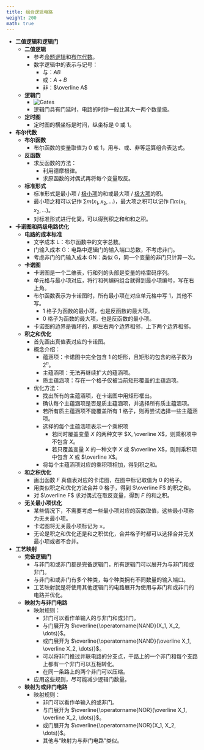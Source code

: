 ```yaml
---
title: 组合逻辑电路
weight: 200
math: true
---
```


- **二值逻辑和逻辑门**
    - **二值逻辑**
        - 参考[命题逻辑](/docs/mathematics/discrete-mathematics/proposition-logic)和[布尔代数](/docs/mathematics/discrete-mathematics/lattice#l7cahh)。
        - 数字逻辑中的表示与记号：
            - 与：$AB$
            - 或：$A+B$
            - 非：$\overline A$
    - **逻辑门**
        - ![Gates](/images/by-name/combinational-logic-circuit/gates.png)
        - 逻辑门具有门延时，电路的时钟一般比其大一两个数量级。
    - **定时图**
        - 定时图的横坐标是时间，纵坐标是 $0$ 或 $1$。
- **布尔代数**
    - **布尔函数** <span id="agoh98"></span>
        - 布尔函数的变量取值为 $0$ 或 $1$，用与、或、非等运算组合表达式。
    - **反函数**
        - 求反函数的方法：
            - 利用德摩根律。
            - 求原函数的对偶式再将每个变量取反。
    - **标准形式**
        - 标准形式是最小项 / [极小项](/docs/mathematics/discrete-mathematics/proposition-logic-calculation#nh6buf)的和或最大项 / [极大项](/docs/mathematics/discrete-mathematics/proposition-logic-calculation#nh6buf)的积。
        - 最小项之和可以记作 $\sum m(x_1,x_2,\dots)$，最大项之积可以记作 $\prod m(x_1,x_2,\dots)$。
        - 对标准形式进行化简，可以得到积之和和和之积。
- **卡诺图和两级电路优化**
    - **电路的成本标准**
        - 文字成本 L：布尔函数中的文字总数。
        - 门输入成本 G：电路中逻辑门的输入端口总数，不考虑非门。
        - 考虑非门的门输入成本 GN：类似 G，同一个变量的非门只计算一次。
    - **卡诺图**
        - 卡诺图是一个二维表，行和列的头部是变量的格雷码序列。
        - 单元格与最小项对应，将行和列编码组合就得到最小项编号，写在右上角。
        - 布尔函数表示为卡诺图时，所有最小项在对应单元格中写 $1$，其他不写。
            - $1$ 格子为函数的最小项，也是反函数的最大项。
            - $0$ 格子为函数的最大项，也是反函数的最小项。
        - 卡诺图的边界是循环的，即左右两个边界相邻，上下两个边界相邻。
    - **积之和优化**
        - 首先画出真值表对应的卡诺图。
        - 概念介绍：
            - 蕴涵项：卡诺图中完全包含 $1$ 的矩形，且矩形的包含的格子数为 $2^n$。
            - 主蕴涵项：无法再继续扩大的蕴涵项。
            - 质主蕴涵项：存在一个格子仅被当前矩形覆盖的主蕴涵项。
        - 优化方法：
            - 找出所有的主蕴涵项，在卡诺图中用矩形框出。
            - 确认每个主蕴涵项是否是质主蕴涵项，并选择所有质主蕴涵项。
            - 若所有质主蕴涵项不能覆盖所有 $1$ 格子，则再尝试选择一些主蕴涵项。
            - 选择的每个主蕴涵项表示一个乘积项
                - 若同时覆盖变量 $X$ 的两种文字 $X, \overline X$，则乘积项中不包含 $X$。
                - 若只覆盖变量 $X$ 的一种文字 $X$ 或 $\overline X$，则则乘积项中包含 $X$  或 $\overline X$。
            - 将每个主蕴涵项对应的乘积项相加，得到积之和。
    - **和之积优化**
        - 画出函数 $F$ 真值表对应的卡诺图，在图中标记取值为 $0$ 的格子。
        - 用类似积之和优化方法合并 $0$ 格子，得到 $\overline F$ 的积之和。
        - 对 $\overline F$ 求对偶式在取反变量，得到 $F$ 的和之积。
    - **无关最小项优化**
        - 某些情况下，不需要考虑一些最小项对应的函数取值，这些最小项称为无关最小项。
        - 卡诺图将无关最小项标记为 $\times$。
        - 无论是积之和优化还是和之积优化，合并格子时都可以选择合并无关最小项或者不合并。
- **工艺映射**
    - **完备逻辑门**
        - 与非门和或非门都是完备逻辑门，所有逻辑门可以展开为与非门和或非门。
        - 与非门和或非门有多个种类，每个种类拥有不同数量的输入端口。
        - 工艺映射就是将使用其他逻辑门的电路展开为使用与非门和或非门的电路并优化。
    - **映射为与非门电路**
        - 映射规则：
            - 非门可以看作单输入的与非门和或非门。
            - 与门展开为 $\overline{\operatorname{NAND}(X_1, X_2, \dots)}$。
            - 或门展开为 $\overline{\operatorname{NAND}(\overline X_1, \overline X_2, \dots)}$。
            - 可以将非门推过并联电路的分支点，干路上的一个非门和每个支路上都有一个非门可以互相转化。
            - 在同一条路上的两个非门可以压缩。
        - 应用这些规则，尽可能减少逻辑门数量。
    - **映射为或非门电路**
        - 映射规则：
            - 非门可以看作单输入的或非门。
            - 与门展开为 $\overline{\operatorname{NOR}(\overline X_1, \overline X_2, \dots)}$。
            - 或门展开为 $\overline{\operatorname{NOR}(X_1, X_2, \dots)}$。
            - 其他与“映射为与非门电路”类似。

